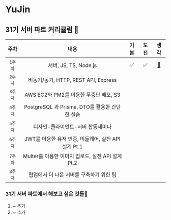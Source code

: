 # YuJin



## 31기 서버 파트 커리큘럼 📢
| 주차 | 내용 | 기본 | 도전 | 생각 |
|:----:|:-----:|:----:|:----:|:----:|
| `1주차` | 서버, JS, TS, Node.js | ✅ | ✅ | [📖](https://github.com/IN-SOPT-SERVER/YuJin/pull/2) |
| `2주차` | 비동기/동기, HTTP, REST API, Express |  |  |  |
| `3주차` | AWS EC2와 PM2를 이용한 무중단 배포, S3 |  |  |  |
| `4주차` | PostgreSQL 과 Prisma, DTO를 활용한 간단한 실습 |  |  |  |
| `5주차` | 디자인-클라이언트-서버 합동세미나 |  |  |  |
| `6주차` | JWT를 이용한 유저 인증, 미들웨어, 실전 API 설계 Pt.1 |  |  |  |
| `7주차` | Multer를 이용한 이미지 업로드, 실전 API 설계 Pt.2 |  |  |  |
| `8주차` | 협업에서 더 나은 서버를 구축하기 위한 팁 |  | |  |

### 31기 서버 파트에서 해보고 싶은 것들🧄
1. ~ 추가
2. ~ 추가
